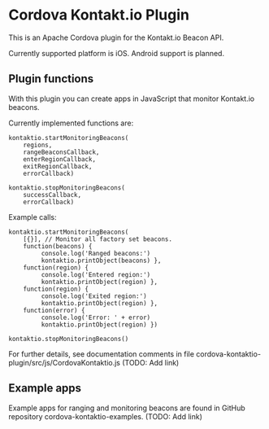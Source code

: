 # Cordova Kontakt.io Plugin

This is an Apache Cordova plugin for the Kontakt.io Beacon API.

Currently supported platform is iOS. Android support is planned.

## Plugin functions

With this plugin you can create apps in JavaScript that monitor Kontakt.io beacons.

Currently implemented functions are:

    kontaktio.startMonitoringBeacons(
        regions,
        rangeBeaconsCallback,
        enterRegionCallback,
        exitRegionCallback,
        errorCallback)

    kontaktio.stopMonitoringBeacons(
        successCallback,
        errorCallback)

Example calls:

    kontaktio.startMonitoringBeacons(
        [{}], // Monitor all factory set beacons.
        function(beacons) {
             console.log('Ranged beacons:')
             kontaktio.printObject(beacons) },
        function(region) {
             console.log('Entered region:')
             kontaktio.printObject(region) },
        function(region) {
             console.log('Exited region:')
             kontaktio.printObject(region) },
        function(error) {
             console.log('Error: ' + error)
             kontaktio.printObject(region) })

    kontaktio.stopMonitoringBeacons()

For further details, see documentation comments in file cordova-kontaktio-plugin/src/js/CordovaKontaktio.js (TODO: Add link)

## Example apps

Example apps for ranging and monitoring beacons are found in GitHub repository cordova-kontaktio-examples. (TODO: Add link)
